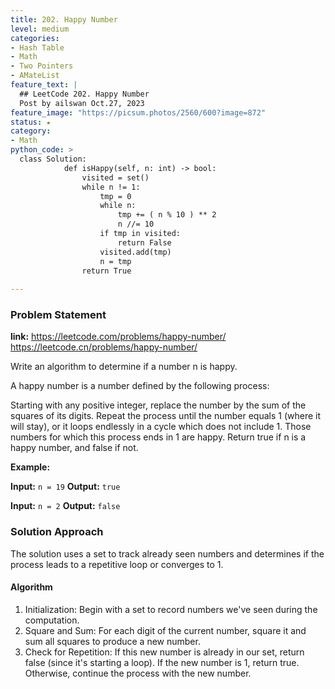 ```yaml
---
title: 202. Happy Number
level: medium
categories:
- Hash Table
- Math
- Two Pointers
- AMateList
feature_text: |
  ## LeetCode 202. Happy Number
  Post by ailswan Oct.27, 2023
feature_image: "https://picsum.photos/2560/600?image=872"
status: ★
category:
- Math
python_code: >
  class Solution:
            def isHappy(self, n: int) -> bool:
                visited = set()
                while n != 1:
                    tmp = 0
                    while n:
                        tmp += ( n % 10 ) ** 2
                        n //= 10
                    if tmp in visited:
                        return False
                    visited.add(tmp)
                    n = tmp
                return True
       
---
```


### Problem Statement
**link:**
https://leetcode.com/problems/happy-number/
https://leetcode.cn/problems/happy-number/
 
Write an algorithm to determine if a number n is happy.

A happy number is a number defined by the following process:

Starting with any positive integer, replace the number by the sum of the squares of its digits.
Repeat the process until the number equals 1 (where it will stay), or it loops endlessly in a cycle which does not include 1.
Those numbers for which this process ends in 1 are happy.
Return true if n is a happy number, and false if not.


**Example:**

**Input:** `n = 19`
**Output:** `true`
 
**Input:** `n = 2`
**Output:** `false`
 

### Solution Approach
The solution uses a set to track already seen numbers and determines if the process leads to a repetitive loop or converges to 1.

#### Algorithm
1. Initialization: Begin with a set to record numbers we've seen during the computation.
2. Square and Sum: For each digit of the current number, square it and sum all squares to produce a new number.
3. Check for Repetition: If this new number is already in our set, return false (since it's starting a loop). If the new number is 1, return true. Otherwise, continue the process with the new number.